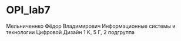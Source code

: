 # OPI_lab7
Мельниченнко
Фёдор
Владимирович
Информационные системы и технологии
Цифровой Дизайн
1 K, 5 Г, 2 подгруппа 

